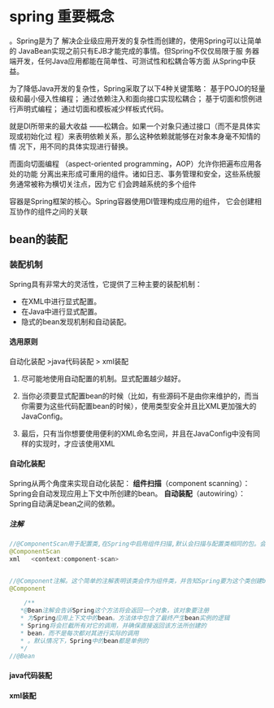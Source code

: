 # spring 重要概念

。Spring是为了
解决企业级应用开发的复杂性而创建的，使用Spring可以让简单的
JavaBean实现之前只有EJB才能完成的事情。但Spring不仅仅局限于服
务器端开发，任何Java应用都能在简单性、可测试性和松耦合等方面
从Spring中获益。



为了降低Java开发的复杂性，Spring采取了以下4种关键策略：
基于POJO的轻量级和最小侵入性编程；
通过依赖注入和面向接口实现松耦合；
基于切面和惯例进行声明式编程；
通过切面和模板减少样板式代码。

就是DI所带来的最大收益
——松耦合。如果一个对象只通过接口（而不是具体实现或初始化过
程）来表明依赖关系，那么这种依赖就能够在对象本身毫不知情的情
况下，用不同的具体实现进行替换。

而面向切面编程
（aspect-oriented programming，AOP）允许你把遍布应用各处的功能
分离出来形成可重用的组件。诸如日志、事务管理和安全，这些系统服务通常被称为横切关注点，因为它
们会跨越系统的多个组件



容器是Spring框架的核心。Spring容器使用DI管理构成应用的组件，
它会创建相互协作的组件之间的关联

## bean的装配

### 装配机制

Spring具有非常大的灵活性，它提供了三种主要的装配机制：

- 在XML中进行显式配置。
- 在Java中进行显式配置。
- 隐式的bean发现机制和自动装配。

#### 选用原则

自动化装配 >java代码装配 > xml装配

1. 尽可能地使用自动配置的机制。显式配置越少越好。

2. 当你必须要显式配置bean的时候（比如，有些源码不是由你来维护的，而当你需要为这些代码配置bean的时候），使用类型安全并且比XML更加强大的JavaConfig。

3. 最后，只有当你想要使用便利的XML命名空间，并且在JavaConfig中没有同样的实现时，才应该使用XML

#### **自动化装配**

Spring从两个角度来实现自动化装配：
**组件扫描**（component scanning）：Spring会自动发现应用上下文中所创建的bean。
**自动装配**（autowiring）：Spring自动满足bean之间的依赖。

##### 注解

```java
//@ComponentScan用于配置类,在Spring中启用组件扫描,默认会扫描与配置类相同的包。会扫描这个包以及这个包下的所有子包，查找带有@Component注解的类,在Spring中自动为其创建一个bean
@ComponentScan
xml   <context:component-scan>


//@Component注解。这个简单的注解表明该类会作为组件类，并告知Spring要为这个类创建bean
@Component

    /**
   *@Bean注解会告诉Spring这个方法将会返回一个对象，该对象要注册
   * 为Spring应用上下文中的bean。方法体中包含了最终产生bean实例的逻辑
   * Spring将会拦截所有对它的调用，并确保直接返回该方法所创建的
   * bean，而不是每次都对其进行实际的调用
   * 。默认情况下，Spring中的bean都是单例的
   */
//@Bean

```





#### java代码装配



#### xml装配










